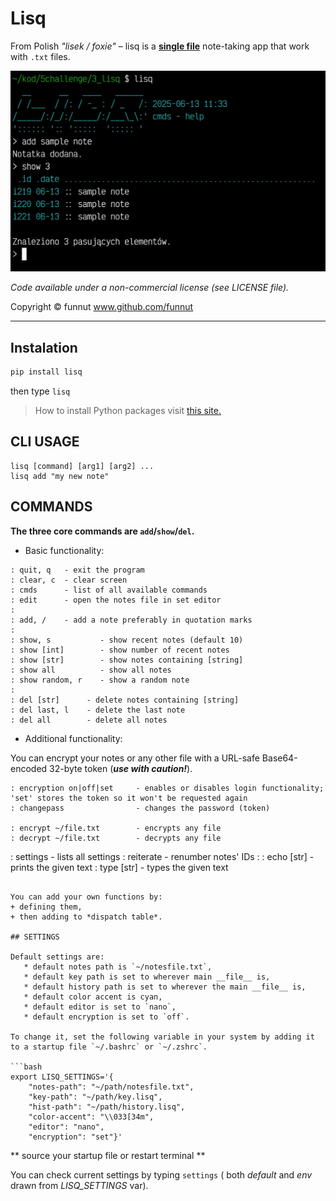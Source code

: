 # Lisq

From Polish *"lisek / foxie"* – lisq is a [**single file**](https://github.com/funnut/Lisq/blob/main/lisq/lisq.py) note-taking app that work with `.txt` files.

![Zrzut ekranu](https://raw.githubusercontent.com/funnut/Lisq/refs/heads/dev/screenshot.jpg)

*Code available under a non-commercial license (see LICENSE file).*

Copyright © funnut www.github.com/funnut

---

## Instalation

```bash
pip install lisq
```

then type `lisq`

> How to install Python packages visit [this site.](https://packaging.python.org/en/latest/tutorials/installing-packages/)

## CLI USAGE

```
lisq [command] [arg1] [arg2] ...
lisq add "my new note"
```

## COMMANDS

**The three core commands are `add`/`show`/`del`.**

* Basic functionality:
```
: quit, q   - exit the program
: clear, c  - clear screen
: cmds      - list of all available commands
: edit      - open the notes file in set editor
:
: add, /    - add a note preferably in quotation marks
:
: show, s           - show recent notes (default 10)
: show [int]        - show number of recent notes
: show [str]        - show notes containing [string]
: show all          - show all notes
: show random, r    - show a random note
:
: del [str]      - delete notes containing [string]
: del last, l    - delete the last note
: del all        - delete all notes
```

* Additional functionality:

You can encrypt your notes or any other file with a URL-safe Base64-encoded 32-byte token (***use with caution!***).
```
: encryption on|off|set     - enables or disables login functionality; 'set' stores the token so it won't be requested again
: changepass                - changes the password (token)

: encrypt ~/file.txt        - encrypts any file
: decrypt ~/file.txt        - decrypts any file
```
: settings - lists all settings
: reiterate - renumber notes' IDs
:
: echo [str] - prints the given text
: type [str] - types the given text
```

You can add your own functions by:
+ defining them,
+ then adding to *dispatch table*.

## SETTINGS

Default settings are:
   * default notes path is `~/notesfile.txt`,
   * default key path is set to wherever main __file__ is,
   * default history path is set to wherever the main __file__ is,
   * default color accent is cyan,
   * default editor is set to `nano`,
   * default encryption is set to `off`.

To change it, set the following variable in your system by adding it to a startup file `~/.bashrc` or `~/.zshrc`.

```bash
export LISQ_SETTINGS='{
    "notes-path": "~/path/notesfile.txt",
    "key-path": "~/path/key.lisq",
    "hist-path": "~/path/history.lisq",
    "color-accent": "\\033[34m",
    "editor": "nano",
    "encryption": "set"}'
```

** source your startup file or restart terminal **

You can check current settings by typing `settings` ( both *default* and *env* drawn from *LISQ_SETTINGS* var).
